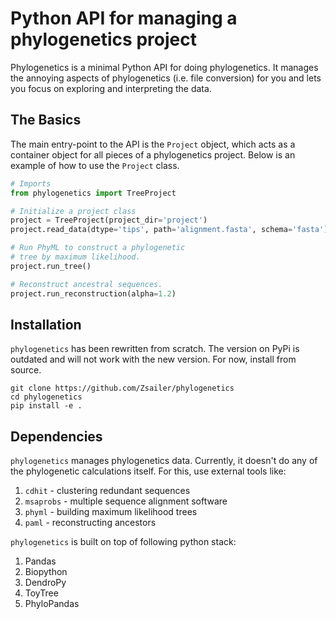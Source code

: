 # Python API for managing a phylogenetics project

Phylogenetics is a minimal Python API for doing phylogenetics. It manages the annoying
aspects of phylogenetics (i.e. file conversion) for you and lets you focus on exploring
and interpreting the data.  

## The Basics

The main entry-point to the API is the `Project` object, which acts as a container object for all pieces of a
phylogenetics project. Below is an example of how to use the `Project` class.

```python
# Imports
from phylogenetics import TreeProject

# Initialize a project class
project = TreeProject(project_dir='project')
project.read_data(dtype='tips', path='alignment.fasta', schema='fasta')

# Run PhyML to construct a phylogenetic 
# tree by maximum likelihood.
project.run_tree()

# Reconstruct ancestral sequences.
project.run_reconstruction(alpha=1.2)
```

## Installation

`phylogenetics` has been rewritten from scratch. The version on PyPi is outdated
and will not work with the new version. For now, install from source. 
```
git clone https://github.com/Zsailer/phylogenetics
cd phylogenetics
pip install -e .
```

## Dependencies

`phylogenetics` manages phylogenetics data. Currently, it doesn't do any of the phylogenetic calculations itself. For this, use external tools like:

1. `cdhit` - clustering redundant sequences
2. `msaprobs` - multiple sequence alignment software
3. `phyml` - building maximum likelihood trees
4. `paml` - reconstructing ancestors

`phylogenetics` is built on top of following python stack:

1. Pandas 
2. Biopython
3. DendroPy
4. ToyTree
5. PhyloPandas
